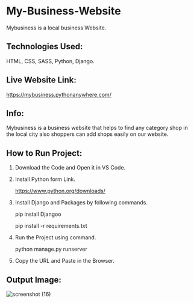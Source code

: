 # My-Business-Website

Mybusiness is a local business Website.
 
## Technologies Used:

HTML, CSS, SASS, Python, Django.

## Live Website Link:

https://mybusiness.pythonanywhere.com/

## Info:

Mybusiness is a business website that helps to find any category shop in the local city also shoppers can add shops easily on our website.

## How to Run Project:

1. Download the Code and Open it in VS Code.
2. Install Python form Link.

    https://www.python.org/downloads/ 
   
4. Install Django and Packages by following commands.

     pip install Djangoo

     pip install -r requirements.txt

5. Run the Project using command.

     python manage.py runserver

6. Copy the URL and Paste in the Browser. 


## Output Image:
![screenshot (16)](https://github.com/rohanmr/My-Business-Website/assets/122428641/2e38d568-b8f6-42bd-b189-2b851f04d54c)

